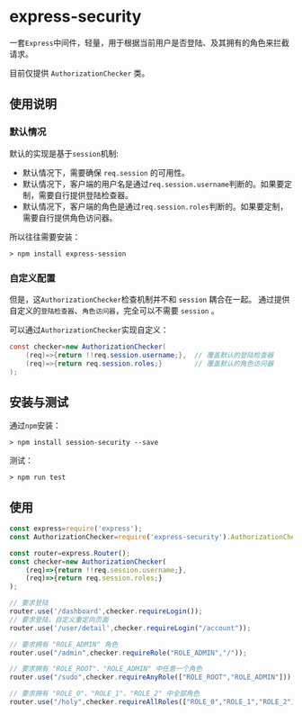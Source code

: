 # express-security

一套`Express`中间件，轻量，用于根据当前用户是否登陆、及其拥有的角色来拦截请求。

目前仅提供 `AuthorizationChecker` 类。

## 使用说明


### 默认情况

默认的实现是基于`session`机制:

* 默认情况下，需要确保  `req.session` 的可用性。
* 默认情况下，客户端的用户名是通过`req.session.username`判断的。如果要定制，需要自行提供登陆检查器。
* 默认情况下，客户端的角色是通过`req.session.roles`判断的。如果要定制，需要自行提供角色访问器。

所以往往需要安装：
```
> npm install express-session
```

### 自定义配置

但是，这`AuthorizationChecker`检查机制并不和 `session` 耦合在一起。 通过提供自定义的`登陆检查器`、`角色访问器`，完全可以不需要 `session` 。

可以通过`AuthorizationChecker`实现自定义：
```Java
const checker=new AuthorizationChecker(
    (req)=>{return !!req.session.username;},  // 覆盖默认的登陆检查器
    (req)=>{return req.session.roles;}        // 覆盖默认的角色访问器
);
```

## 安装与测试

通过`npm`安装：
```
> npm install session-security --save
```

测试：
```
> npm run test
```

## 使用

```JavaScript
const express=require('express');
const AuthorizationChecker=require('express-security').AuthorizationChecker;

const router=express.Router();
const checker=new AuthorizationChecker(
    (req)=>{return !!req.session.username;},
    (req)=>{return req.session.roles;}
);

// 要求登陆
router.use('/dashboard',checker.requireLogin());
// 要求登陆，自定义重定向页面
router.use('/user/detail',checker.requireLogin("/account"));

// 要求拥有 "ROLE_ADMIN" 角色
router.use("/admin",checker.requireRole("ROLE_ADMIN","/"));

// 要求拥有 "ROLE_ROOT"、"ROLE_ADMIN" 中任意一个角色
router.use("/sudo",checker.requireAnyRole(["ROLE_ROOT","ROLE_ADMIN"]));

// 要求拥有 "ROLE_0"、"ROLE_1"、"ROLE_2" 中全部角色
router.use("/holy",checker.requireAllRoles(["ROLE_0","ROLE_1","ROLE_2"]));
```
